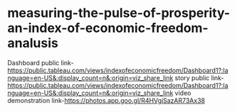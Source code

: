 # measuring-the-pulse-of-prosperity-an-index-of-economic-freedom-analusis

Dashboard public link-https://public.tableau.com/views/indexofeconomicfreedom/Dashboard1?:language=en-US&:display_count=n&:origin=viz_share_link
story public link-https://public.tableau.com/views/indexofeconomicfreedom/Dashboard1?:language=en-US&:display_count=n&:origin=viz_share_link
video demonstration link-https://photos.app.goo.gl/R4HVgjSazAR73Ax38
